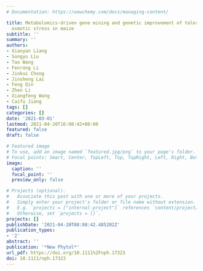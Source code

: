 ```yaml
---
# Documentation: https://wowchemy.com/docs/managing-content/

title: Metabolomics-driven gene mining and genetic improvement of tolerance to salt-induced
  osmotic stress in maize
subtitle: ''
summary: ''
authors:
- Xiaoyan Liang
- Songyu Liu
- Tao Wang
- Fenrong Li
- Jinkui Cheng
- Jinsheng Lai
- Feng Qin
- Zhen Li
- Xiangfeng Wang
- Caifu Jiang
tags: []
categories: []
date: '2021-03-01'
lastmod: 2021-04-20T16:08:42+08:00
featured: false
draft: false

# Featured image
# To use, add an image named `featured.jpg/png` to your page's folder.
# Focal points: Smart, Center, TopLeft, Top, TopRight, Left, Right, BottomLeft, Bottom, BottomRight.
image:
  caption: ''
  focal_point: ''
  preview_only: false

# Projects (optional).
#   Associate this post with one or more of your projects.
#   Simply enter your project's folder or file name without extension.
#   E.g. `projects = ["internal-project"]` references `content/project/deep-learning/index.md`.
#   Otherwise, set `projects = []`.
projects: []
publishDate: '2021-04-20T08:08:42.485202Z'
publication_types:
- '2'
abstract: ''
publication: '*New Phytol*'
url_pdf: https://doi.org/10.1111%2Fnph.17323
doi: 10.1111/nph.17323
---
```

